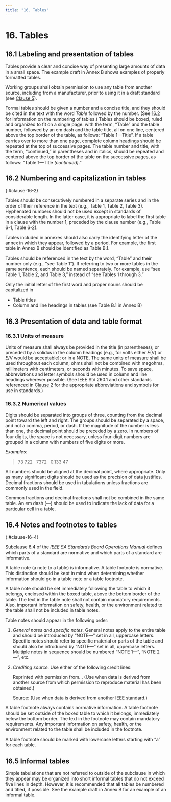 ```yaml
---
title: "16. Tables"
---
```


# 16. Tables

## 16.1 Labeling and presentation of tables

Tables provide a clear and concise way of presenting large amounts of data in a small space. The example draft in Annex B shows examples of properly formatted tables.

Working groups shall obtain permission to use any table from another source, including from a manufacturer, prior to using it in a draft standard (see [Clause 5](05.html)).

Formal tables should be given a number and a concise title, and they should be cited in the text with the word *Table* followed by the number. (See [16.2](#clause-16-2) for information on the numbering of tables.) Tables should be boxed, ruled and organized to fit on a single page. with the term, “Table” and the table number, followed by an em dash and the table title, all on one line, centered above the top border of the table, as follows: “Table 1—Title”. If a table carries over to more than one page, complete column headings should be repeated at the top of successive pages. The table number and title, with the term, “continued,” in parentheses and in italics, should be repeated and centered above the top border of the table on the successive pages, as follows: “Table 1—Title *(continued)*.”

## 16.2 Numbering and capitalization in tables
{:#clause-16-2}

Tables should be consecutively numbered in a separate series and in the order of their reference in the text (e.g., Table 1, Table 2, Table 3). Hyphenated numbers should not be used except in standards of considerable length. In the latter case, it is appropriate to label the first table in a clause with the number 1, preceded by the clause number (e.g., Table 6-1, Table 6-2).

Tables included in annexes should also carry the identifying letter of the annex in which they appear, followed by a period. For example, the first table in Annex B should be identified as Table B.1.

Tables should be referenced in the text by the word, “Table” and their number only (e.g., “see Table 1”). If referring to two or more tables in the same sentence, each should be named separately. For example, use “see Table 1, Table 2, and Table 3,” instead of “see Tables 1 through 3.”

Only the initial letter of the first word and proper nouns should be capitalized in

* Table titles
* Column and line headings in tables (see Table B.1 in Annex B)

## 16.3 Presentation of data and table format

### 16.3.1 Units of measure

Units of measure shall always be provided in the title (in parentheses); or preceded by a solidus in the column headings [e.g., for volts either *E*(V) or *E*/V would be acceptable]; or in a NOTE. The same units of measure shall be used throughout each column; ohms shall not be combined with megohms, millimeters with centimeters, or seconds with minutes. To save space, abbreviations and letter symbols should be used in column and line headings wherever possible. (See IEEE Std 260.1 and other standards referenced in [Clause 2](02.html) for the appropriate abbreviations and symbols for use in standards.)

### 16.3.2 Numerical values

Digits should be separated into groups of three, counting from the decimal point toward the left and right. The groups should be separated by a space, and not a comma, period, or dash. If the magnitude of the number is less than one, the decimal point should be preceded by a zero. In numbers of four digits, the space is not necessary, unless four-digit numbers are grouped in a column with numbers of five digits or more.

*Examples:*

> 73&nbsp;722&nbsp;&nbsp;&nbsp;7372&nbsp;&nbsp;&nbsp;0.133&nbsp;47

All numbers should be aligned at the decimal point, where appropriate. Only as many significant digits should be used as the precision of data justifies. Decimal fractions should be used in tabulations unless fractions are commonly used in the field.

Common fractions and decimal fractions shall not be combined in the same table. An em dash (—) should be used to indicate the lack of data for a particular cell in a table.

## 16.4 Notes and footnotes to tables
{:#clause-16-4}

Subclause [6.4](http://standards.ieee.org/develop/policies/opman/sect6.html) of the *IEEE SA Standards Board Operations Manual* defines which parts of a standard are normative and which parts of a standard are informative.

A table note (a note to a table) is informative. A table footnote is normative. This distinction should be kept in mind when determining whether information should go in a table note or a table footnote.

A table note should be set immediately following the table to which it belongs, enclosed within the boxed table, above the bottom border of the table. The text in the table note shall not contain mandatory requirements. Also, important information on safety, health, or the environment related to the table shall not be included in table notes.

Table notes should appear in the following order:

1. *General notes and specific notes.* General notes apply to the entire table and should be introduced by “NOTE—” set in all, uppercase letters. Specific notes should refer to specific material or parts of the table and should also be introduced by “NOTE—” set in all, uppercase letters. Multiple notes in sequence should be numbered “NOTE 1—”, “NOTE 2—”, etc.
2. *Crediting source.* Use either of the following credit lines:

   Reprinted with permission from… (Use when data is derived from another source from which permission to reproduce material has been obtained.)

   Source: (Use when data is derived from another IEEE standard.)

A table footnote always contains normative information. A table footnote should be set outside of the boxed table to which it belongs, immediately below the bottom border. The text in the footnote may contain mandatory requirements. Any important information on safety, health, or the environment related to the table shall be included in the footnote.

A table footnote should be marked with lowercase letters starting with “a” for each table.

## 16.5 Informal tables

Simple tabulations that are not referred to outside of the subclause in which they appear may be organized into short informal tables that do not exceed five lines in depth. However, it is recommended that all tables be numbered and titled, if possible. See the example draft in Annex B for an example of an informal table.